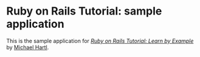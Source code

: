 # Ruby on Rails Tutorial: sample application

This is the sample application for
[*Ruby on Rails Tutorial: Learn by Example*](http://railstutorial.org/)
by [Michael Hartl](http://michaelhartl.com/).
